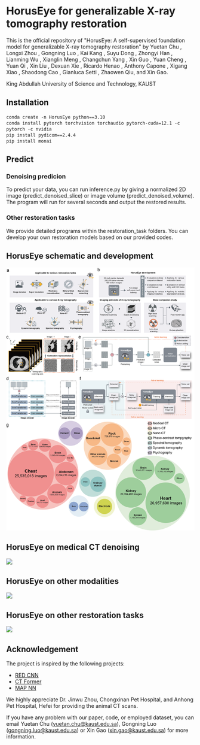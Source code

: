# HorusEye for generalizable X-ray tomography restoration
This is the official repository of "HorusEye: A self-supervised foundation model for generalizable X-ray tomography restoration" by Yuetan Chu , Longxi Zhou , Gongning Luo , Kai Kang , Suyu Dong , Zhongyi Han , Lianming Wu , Xianglin Meng , Changchun Yang , Xin Guo , Yuan Cheng , Yuan Qi , Xin Liu , Dexuan Xie , Ricardo Henao , Anthony Capone , Xigang Xiao , Shaodong Cao , Gianluca Setti , Zhaowen Qiu, and Xin Gao.

King Abdullah University of Science and Technology, KAUST

## Installation
```
conda create -n HorusEye python==3.10
conda install pytorch torchvision torchaudio pytorch-cuda=12.1 -c pytorch -c nvidia
pip install pydicom==2.4.4
pip install monai
```

## Predict
### Denoising predicion
To predict your data, you can run inference.py by giving a normalized 2D image (predict_denoised_slice) or image volume (predict_denoised_volume). The program will run for several seconds and output the restored results. 

### Other restoration tasks
We provide detailed programs within the restoration_task folders. You can develop your own restoration models based on our provided codes.  


## HorusEye schematic and development
![](https://github.com/Arturia-Pendragon-Iris/HorusEye/blob/main/figures/fig_1_2.png)

## HorusEye on medical CT denoising
![](https://github.com/Arturia-Pendragon-Iris/HorusEye/blob/main/figures/fig_2_1.png)

## HorusEye on other modalities
![](https://github.com/Arturia-Pendragon-Iris/HorusEye/blob/main/figures/fig_5_1.png)

## HorusEye on other restoration tasks
![](https://github.com/Arturia-Pendragon-Iris/HorusEye/blob/main/figures/fig_4_1.png)

## Acknowledgement
The project is inspired by the following projects:
- [RED CNN](https://github.com/SSinyu/RED-CNN)
- [CT Former](https://github.com/wdayang/CTformer)
- [MAP NN](https://github.com/hmshan/MAP-NN)

We highly appreciate Dr. Jinwu Zhou, Chongxinan Pet Hospital, and Anhong Pet Hospital, Hefei for providing the animal CT scans.

If you have any problem with our paper, code, or employed dataset, you can email Yuetan Chu (yuetan.chu@kaust.edu.sa), Gongning Luo (gongning.luo@kaust.edu.sa) or Xin Gao (xin.gao@kaust.edu.sa) for more information.

<!--
## Public medical CT
- [PENET](https://github.com/marshuang80/PENet)
- [RSNA-PE](https://www.rsna.org/rsnai/ai-image-challenge/rsna-pe-detection-challenge-2020)
- [RAD chest](https://cvit.duke.edu/resource/rad-chestct-dataset/)
- [Medical Segmentation Decathlon (MSD)](http://medicaldecathlon.com/)
- [AbdomenCT-1K](https://github.com/JunMa11/AbdomenCT-1K)
- [CHAOS dataset](https://chaos.grand-challenge.org/)
- [DeepLesion](https://nihcc.app.box.com/v/DeepLesion)
- [AAPM LDCT](https://wiki.cancerimagingarchive.net/pages/viewpage.action?pageId=52758026)
- [Verse Dataset](https://github.com/MIRACLE-Center/CTPelvic1K)
- [CTPelvic1K](https://github.com/MIRACLE-Center/CTPelvic1K)
- [RSNA Intracranial Hemorrhage](https://www.kaggle.com/c/rsna-intracranial-hemorrhage-detection/data)
- [CQ500](http://headctstudy.qure.ai/dataset)
- [Piglet dataset](https://github.com/xinario/SAGAN)
- [Luna 16](https://luna16.grand-challenge.org/)
- [MIDRC dataset](https://www.rsna.org/covid-19/covid-19-ricord)
- [KiTS 19](https://github.com/neheller/kits19)
- [TCIA Colonography dataset](https://wiki.cancerimagingarchive.net/pages/viewpage.action?pageId=3539213)
- [TCIA HCC-TACE dataset](https://wiki.cancerimagingarchive.net/pages/viewpage.action?pageId=70230229)
- [SpineWeb dataset](http://spineweb.digitalimaginggroup.ca/)
- [CTooth dataset](https://github.com/liangjiubujiu/CTooth)
-->
